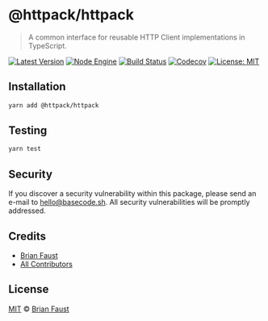 # @httpack/httpack

> A common interface for reusable HTTP Client implementations in TypeScript.

[![Latest Version](https://badgen.now.sh/npm/v/@httpack/httpack)](https://www.npmjs.com/package/@httpack/httpack)
[![Node Engine](https://badgen.now.sh/npm/node/@httpack/httpack)](https://www.npmjs.com/package/@httpack/httpack)
[![Build Status](https://badgen.now.sh/circleci/github/@httpack/httpack)](https://circleci.com/gh/@httpack/httpack)
[![Codecov](https://badgen.now.sh/codecov/c/github/@httpack/httpack)](https://codecov.io/gh/@httpack/httpack)
[![License: MIT](https://badgen.now.sh/badge/license/MIT/green)](https://opensource.org/licenses/MIT)

## Installation

```bash
yarn add @httpack/httpack
```

## Testing

```bash
yarn test
```

## Security

If you discover a security vulnerability within this package, please send an e-mail to hello@basecode.sh. All security vulnerabilities will be promptly addressed.

## Credits

-   [Brian Faust](https://github.com/faustbrian)
-   [All Contributors](../../../../contributors)

## License

[MIT](LICENSE) © [Brian Faust](https://basecode.sh)
